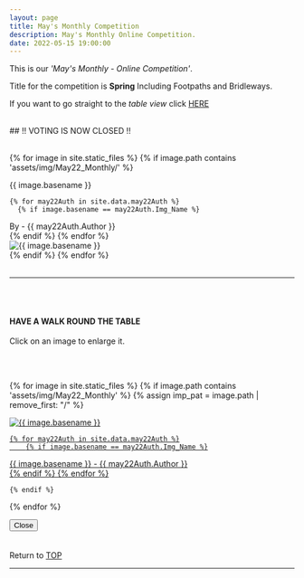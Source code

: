 ```yaml
---
layout: page
title: May's Monthly Competition
description: May's Monthly Online Competition.
date: 2022-05-15 19:00:00
---
```



This is our _'May's Monthly - Online Competition'_. 
<!-- It's pretty simple. Please look through all of the images below please, and then place your vote - 
<a target="_blank" href="https://surveyhero.com/c/jfszaigi">VOTE HERE</a>  -->


<p>Title for the competition is <strong>Spring</strong> Including Footpaths and Bridleways. </p> 

If you want to go straight to the *table view* click <a href="#tableView">HERE</a>

<br>
## !! VOTING IS NOW CLOSED !!
<br>

<br>

<!-- This loops through all the images in specified folder -->
{% for image in site.static_files %}
    {% if image.path contains 'assets/img/May22_Monthly/' %}
<div class="Number">{{ image.basename }}</div>

<!-- This runs and checks if there is a matching author in the file -->
    {% for may22Auth in site.data.may22Auth %}
      {% if image.basename == may22Auth.Img_Name %}
<div class="subName">By - {{ may22Auth.Author }}</div>
      {% endif %}
    {% endfor %}


<div>
    <img class="col three Comp_Img" src="{{ site.baseurl }}{{ image.path }}" alt="{{ image.basename }}">
</div>
    {% endif %}
{% endfor %}



<br>
<br>

<hr id="tableView">

<br>
<br>

<div class="col three caption">
    <h4>HAVE A WALK ROUND THE TABLE </h4>
    <p>Click on an image to enlarge it.</p>    
</div>

<br>
<br>


<!-- MASONARY GRID -->
<div class="full-width">
	<div class="grid">

{% for image in site.static_files %}
    {% if image.path contains 'assets/img/May22_Monthly' %}
        {% assign imp_pat = image.path | remove_first: "/" %}
<div class="grid__item" data-size="1280x1280">  
    <a href="{{ site.baseurl }}{{ image.path }}" class="img-wrap" alt="{{ image.basename }}">
        <img src="{{ site.baseurl }}{{ image.path }}" alt="{{ image.basename }}" />

    {% for may22Auth in site.data.may22Auth %}
        {% if image.basename == may22Auth.Img_Name %}
<div class="description description--grid">{{ image.basename }} - {{ may22Auth.Author }}</div>
        {% endif %}
    {% endfor %}

</a>
</div>

    {% endif %}
{% endfor %}
	</div>

<!-- /grid -->
<div class="preview">
	<button class="action action--close"><i class="fa fa-times"></i><span class="text-hidden">Close</span></button>
	<div class="description description--preview"></div>
</div>
</div>
<!-- MASONARY GRID END -->

<br>
<br>

<div class="col three caption">
    Return to <a href="#top">TOP</a>
</div>

<hr>





